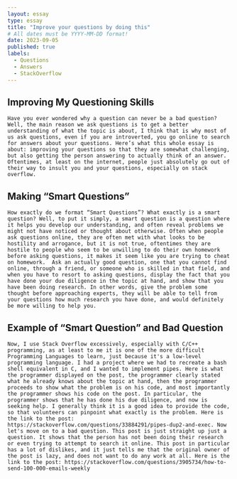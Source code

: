 ```yaml
---
layout: essay
type: essay
title: "Improve your questions by doing this"
# All dates must be YYYY-MM-DD format!
date: 2023-09-05
published: true
labels:
  - Questions
  - Answers
  - StackOverflow
---
```


## Improving My Questioning Skills

	Have you ever wondered why a question can never be a bad question? Well, the main reason we ask questions is to get a better understanding of what the topic is about, I think that is why most of us ask questions, even if you are introverted, you go online to search for answers about your questions. Here’s what this whole essay is about: improving your questions so that they are somewhat challenging, but also getting the person answering to actually think of an answer. Oftentimes, at least on the internet, people just absolutely go out of their way to insult you and your questions, especially on stack overflow.

## Making “Smart Questions”

	How exactly do we format “Smart Questions”? What exactly is a smart question? Well, to put it simply, a smart question is a question where it helps you develop our understanding, and often reveal problems we might not have noticed or thought about otherwise. Often when people ask questions online, they are often met with what looks to be hostility and arrogance, but it is not true, oftentimes they are hostile to people who seem to be unwilling to do their own homework before asking questions, it makes it seem like you are trying to cheat on homework.  Ask an actually good question, one that you cannot find online, through a friend, or someone who is skilled in that field, and when you have to resort to asking questions, display the fact that you have done your due diligence in the topic at hand, and show that you have been doing research. In other words, give the problem some thought before approaching experts, they will be able to tell from your questions how much research you have done, and would definitely be more willing to help you.

## Example of “Smart Question” and Bad Question

	Now, I use Stack Overflow excessively, especially with C/C++ programming, as at least to me it is one of the more difficult Programming Languages to learn, just because it's a low-level programming language. I had a project where we had to recreate a bash shell equivalent in C, and I wanted to implement pipes. Here is what the programmer displayed on the post, the programmer clearly stated what he already knows about the topic at hand, then the programmer proceeds to show what the problem is on his code, and most importantly the programmer shows his code on the post. In particular, the programmer shows that he has done his due diligence, and now is seeking help. I generally think it is a good idea to provide the code, so that volunteers can pinpoint what exactly is the problem. Here is the link to the post: https://stackoverflow.com/questions/33884291/pipes-dup2-and-exec. Now let's move on to a bad question. This post is just straight up just a question. It shows that the person has not been doing their research or even trying to attempt to search it online. This post in particular has a lot of dislikes, and it just tells me that the original owner of the post is lazy, and does not want to do any work at all. Here is the link to the post: https://stackoverflow.com/questions/3905734/how-to-send-100-000-emails-weekly